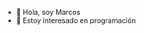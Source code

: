 - 👋 Hola, soy Marcos
- 👀 Estoy interesado en programación
<!---
xMarcos192/xMarcos192 is a ✨ special ✨ repository because its `README.md` (this file) appears on your GitHub profile.
You can click the Preview link to take a look at your changes.
--->
